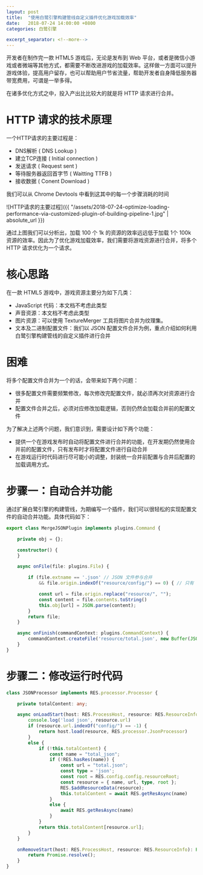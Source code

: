 ```yaml
---
layout: post
title:  "使用白鹭引擎构建管线自定义插件优化游戏加载效率"
date:   2018-07-24 14:00:00 +0800
categories: 白鹭引擎

excerpt_separator: <!--more-->
---
```


开发者在制作完一款 HTML5 游戏后，无论是发布到 Web 平台，或者是微信小游戏或者微端等其他方式，都需要不断改进游戏的加载效率。这样做一方面可以提升游戏体验，提高用户留存，也可以帮助用户节省流量，帮助开发者自身降低服务器带宽费用，可谓是一举多得。

在诸多优化方式之中，投入产出比比较大的就是将 HTTP 请求进行合并。



<!--more-->



# HTTP 请求的技术原理

一个HTTP请求的主要过程是：

* DNS解析 ( DNS Lookup ) 
* 建立TCP连接 ( Initial connection ) 
* 发送请求 ( Request sent ) 
* 等待服务器返回首字节 ( Waitting TTFB ) 
* 接收数据 ( Conent Download )

我们可以从 Chrome Devtools 中看到这其中的每一个步骤消耗的时间

![HTTP请求的主要过程]({{ "/assets/2018-07-24-optimize-loading-performance-via-customized-plugin-of-building-pipeline-1.jpg" | absolute_url }})


通过上图我们可以分析出，加载 100 个 1k 的资源的效率远远低于加载 1个 100k 资源的效率。因此为了优化游戏加载效率，我们需要将游戏资源进行合并，将多个 HTTP 请求优化为一个请求。


# 核心思路

在一款 HTML5 游戏中，游戏资源主要分为如下几类：

* JavaScript 代码：本文档不考虑此类型
* 声音资源：本文档不考虑此类型
* 图片资源：可以使用 TextureMerger 工具将图片合并为纹理集。
* 文本及二进制配置文件：我们以 JSON 配置文件合并为例，重点介绍如何利用白鹭引擎构建管线的自定义插件进行合并


# 困难

将多个配置文件合并为一个的话，会带来如下两个问题：

* 很多配置文件需要频繁修改，每次修改完配置文件，就必须再次对资源进行合并
* 配置文件合并之后，必须对应修改加载逻辑，否则仍然会加载合并前的配置文件

为了解决上述两个问题，我们意识到，需要设计如下两个功能：

* 提供一个在游戏发布时自动将配置文件进行合并的功能，在开发期仍然使用合并前的配置文件，只有发布时才将配置文件进行自动合并
* 在游戏运行时代码进行尽可能小的调整，封装统一合并前配置与合并后配置的加载调用方式。





# 步骤一：自动合并功能

通过扩展白鹭引擎的构建管线，为期编写一个插件，我们可以很轻松的实现配置文件的自动合并功能。具体代码如下：


```typescript
export class MergeJSONPlugin implements plugins.Command {

    private obj = {};

    constructor() {
    }

    async onFile(file: plugins.File) {

        if (file.extname == '.json' // JSON 文件参与合并
            && file.origin.indexOf("resource/config/") == 0) { // 只有 resource/config 文件夹中的文件参与合并

            const url = file.origin.replace("resource/", "");
            const content = file.contents.toString()
            this.obj[url] = JSON.parse(content);
        }
        return file;
    }

    async onFinish(commandContext: plugins.CommandContext) {
        commandContext.createFile('resource/total.json', new Buffer(JSON.stringify(this.obj)));
    }
}
```

# 步骤二：修改运行时代码

```typescript
class JSONProcessor implements RES.processor.Processor {

    private totalContent: any;

    async onLoadStart(host: RES.ProcessHost, resource: RES.ResourceInfo): Promise<any> {
        console.log('load json', resource.url)
        if (resource.url.indexOf("config/") == -1) {
            return host.load(resource, RES.processor.JsonProcessor)
        }
        else {
            if (!this.totalContent) {
                const name = "total_json";
                if (!RES.hasRes(name)) {
                    const url = "total.json";
                    const type = 'json';
                    const root = RES.config.config.resourceRoot;
                    const resource = { name, url, type, root };
                    RES.$addResourceData(resource);
                    this.totalContent = await RES.getResAsync(name)
                }
                else {
                    await RES.getResAsync(name)
                }
            }
            return this.totalContent[resource.url];
        }
    }

    onRemoveStart(host: RES.ProcessHost, resource: RES.ResourceInfo): Promise<any> {
        return Promise.resolve();
    }
}
```
